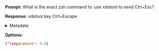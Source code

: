 **Prompt:**
What is the exact zsh command to: use xdotool to send Ctrl+Esc?

**Response:**
xdotool key Ctrl+Escape

<details><summary>Metadata</summary>

- Duration: 791 ms
- Datetime: 2023-08-16T08:10:39.847824
- Model: gpt-3.5-turbo-0613

</details>

**Options:**
```json
{"temperature": 0.0}
```

